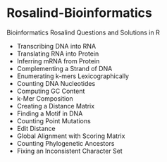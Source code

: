 # Rosalind-Bioinformatics
Bioinformatics Rosalind Questions and Solutions in R

- Transcribing DNA into RNA
- Translating RNA into Protein
- Inferring mRNA from Protein
- Complementing a Strand of DNA
- Enumerating k-mers Lexicographically
- Counting DNA Nucleotides
- Computing GC Content
- k-Mer Composition
- Creating a Distance Matrix
- Finding a Motif in DNA
- Counting Point Mutations
- Edit Distance
- Global Alignment with Scoring Matrix
-	Counting Phylogenetic Ancestors
- Fixing an Inconsistent Character Set
